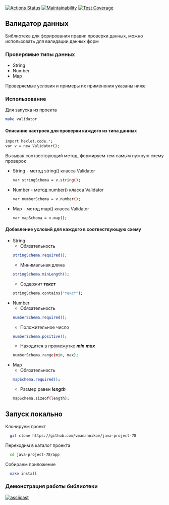 [![Actions Status](https://github.com/vmanannikov/java-project-78/actions/workflows/hexlet-check.yml/badge.svg)](https://github.com/vmanannikov/java-project-78/actions)
[![Maintainability](https://api.codeclimate.com/v1/badges/646be42acbc7897fa303/maintainability)](https://codeclimate.com/github/vmanannikov/java-project-78/maintainability)
[![Test Coverage](https://api.codeclimate.com/v1/badges/ea713e0ba86518f1a299/test_coverage)](https://codeclimate.com/github/vmanannikov/java-project-78/test_coverage)

## Валидатор данных
Библиотека для форирования правил проверки данных, можно использовать для валидации данных форм

### Проверямые типы данных
* String
* Number
* Map

Проверяемые условия и примеры их применения указаны ниже

### Использование
Для запуска из проекта
```sh
make validator
```

#### Описание настроек для проверки каждого из типа данных
```sh
import hexlet.code.*;
var v = new Validator();
```
Вызывая соотвествующий метод, формируем тем самым нужную схему проверок

* String - метод string() класса Validator
  ```sh
  var stringSchema = v.string();
  ```
* Number - метод number() класса Validator
  ```sh
  var numberSchema = v.number();
  ```
* Map - метод map() класса Validator
  ```sh
  var mapSchema = v.map();
  ```
#### Добавление условий для каждого в соотвествующую схему
* String
    *  Обязательность
    ```sh
    stringSchema.required();
    ```
    *  Минимальная длина
    ```sh
    stringSchema.minLength();
    ```
    *  Содержит ***текст***
    ```sh
    stringSchema.contains("текст");
    ```
* Number
    *  Обязательность
    ```sh
    numberSchema.required();
    ```
    *  Положительное число
    ```sh
    numberSchema.positive();
    ```
    *  Находится в промежутке ***min*** ***max***
    ```sh
    numberSchema.range(min, max);
    ```
* Map
    *  Обязательность
    ```sh
    mapSchema.required();
    ```
    *  Размер равен ***length***
    ```sh
    mapSchema.sizeof(length);
    ```
## Запуск локально

Клонируем проект

```bash
  git clone https://github.com/vmanannikov/java-project-78
```

Переходим в каталог проекта

```bash
  cd java-project-78/app
```

Собираем приложение

```bash
  make install
```

### Демонстрация работы библиотеки
[![asciicast](https://asciinema.org/a/616569.svg)](https://asciinema.org/a/uIlFgaMWgHR6BCa7Vlta66rag)
